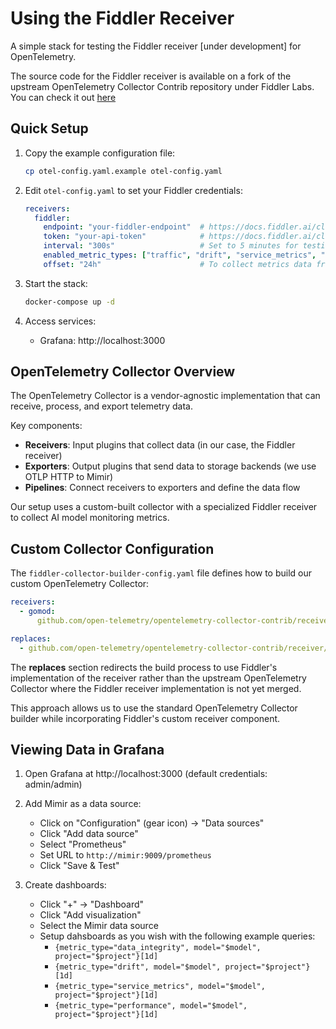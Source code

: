# Using the Fiddler Receiver

A simple stack for testing the Fiddler receiver [under development] for OpenTelemetry.

The source code for the Fiddler receiver is available on a fork of the upstream OpenTelemetry Collector Contrib repository under Fiddler Labs. You can check it out [here](https://github.com/fiddler-labs/opentelemetry-collector-contrib/tree/fiddler-receiver-basic-implementation/receiver/fiddlerreceiver)

## Quick Setup

1. Copy the example configuration file:
   ```bash
   cp otel-config.yaml.example otel-config.yaml
   ```

2. Edit `otel-config.yaml` to set your Fiddler credentials:
   ```yaml
   receivers:
     fiddler:
       endpoint: "your-fiddler-endpoint"  # https://docs.fiddler.ai/client-guide/installation-and-setup#find-your-url
       token: "your-api-token"            # https://docs.fiddler.ai/client-guide/installation-and-setup#find-your-authorization-token
       interval: "300s"                   # Set to 5 minutes for testing (default is 3600s/1 hour)
       enabled_metric_types: ["traffic", "drift", "service_metrics", "performance", "statistic", "data_integrity"]
       offset: "24h"                      # To collect metrics data from last 24 hours (default is 1 hour)
   ```

3. Start the stack:
   ```bash
   docker-compose up -d
   ```

4. Access services:
   - Grafana: http://localhost:3000

## OpenTelemetry Collector Overview

The OpenTelemetry Collector is a vendor-agnostic implementation that can receive, process, and export telemetry data.

Key components:
- **Receivers**: Input plugins that collect data (in our case, the Fiddler receiver)
- **Exporters**: Output plugins that send data to storage backends (we use OTLP HTTP to Mimir)
- **Pipelines**: Connect receivers to exporters and define the data flow

Our setup uses a custom-built collector with a specialized Fiddler receiver to collect AI model monitoring metrics.

## Custom Collector Configuration

The `fiddler-collector-builder-config.yaml` file defines how to build our custom OpenTelemetry Collector:

```yaml
receivers:
  - gomod:
      github.com/open-telemetry/opentelemetry-collector-contrib/receiver/fiddlerreceiver v0.87.0

replaces:
  - github.com/open-telemetry/opentelemetry-collector-contrib/receiver/fiddlerreceiver => github.com/fiddler-labs/opentelemetry-collector-contrib/receiver/fiddlerreceiver fiddler-receiver-basic-implementation
```

The **replaces** section redirects the build process to use Fiddler's implementation of the receiver rather than the upstream OpenTelemetry Collector where the Fiddler receiver implementation is not yet merged.

This approach allows us to use the standard OpenTelemetry Collector builder while incorporating Fiddler's custom receiver component.

## Viewing Data in Grafana

1. Open Grafana at http://localhost:3000 (default credentials: admin/admin)

2. Add Mimir as a data source:
   - Click on "Configuration" (gear icon) → "Data sources"
   - Click "Add data source"
   - Select "Prometheus"
   - Set URL to `http://mimir:9009/prometheus`
   - Click "Save & Test"

3. Create dashboards:
   - Click "+" → "Dashboard"
   - Click "Add visualization"
   - Select the Mimir data source
   - Setup dahsboards as you wish with the following example queries:
     - `{metric_type="data_integrity", model="$model", project="$project"}[1d]`
     - `{metric_type="drift", model="$model", project="$project"}[1d]`
     - `{metric_type="service_metrics", model="$model", project="$project"}[1d]`
     - `{metric_type="performance", model="$model", project="$project"}[1d]`